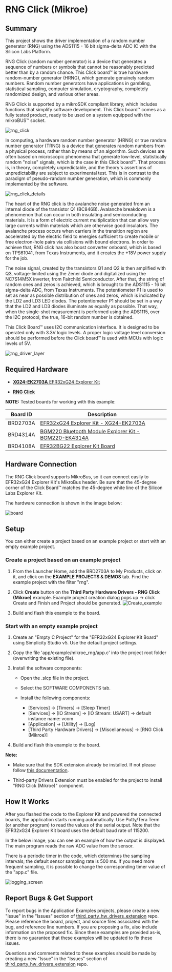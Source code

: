 # RNG Click (Mikroe) #

## Summary ##

This project shows the driver implementation of a random number generator (RNG) using the ADS1115 - 16 bit sigma-delta ADC IC with the Silicon Labs Platform.

RNG Click (random number generator) is a device that generates a sequence of numbers or symbols that cannot be reasonably predicted better than by a random chance. This Click board™ is true hardware random-number generator (HRNG), which generate genuinely random numbers. Random number generators have applications in gambling, statistical sampling, computer simulation, cryptography, completely randomized design, and various other areas.

RNG Click is supported by a mikroSDK compliant library, which includes functions that simplify software development. This Click board™ comes as a fully tested product, ready to be used on a system equipped with the mikroBUS™ socket.

![rng_click](image/rng_click.png)

In computing, a hardware random number generator (HRNG) or true random number generator (TRNG) is a device that generates random numbers from a physical process, rather than by means of an algorithm. Such devices are often based on microscopic phenomena that generate low-level, statistically random "noise" signals, which is the case in this Click board™. That process is, in theory, completely unpredictable, and the theory's assertions of unpredictability are subject to experimental test. This is in contrast to the paradigm of pseudo-random number generation, which is commonly implemented by the software.

![rng_click_details](image/rng_click_details.png)

The heart of the RNG click is the avalanche noise generated from an internal diode of the transistor Q1 (BC846B). Avalanche breakdown is a phenomenon that can occur in both insulating and semiconducting materials. It is a form of electric current multiplication that can allow very large currents within materials which are otherwise good insulators. The avalanche process occurs when carriers in the transition region are accelerated by the electric field to energies sufficient to create mobile or free electron-hole pairs via collisions with bound electrons. In order to achieve that, RNG click has also boost converter onboard, which is based on TPS61041, from Texas Instruments, and it creates the +18V power supply for the job.

The noise signal, created by the transistors Q1 and Q2 is then amplified with Q3, voltage-limited using the Zener diode and digitalized using the NC7S14M5X inverter, from Fairchild Semiconductor. After that, the string of random ones and zeros is achieved, which is brought to the ADS1115 - 16 bit sigma-delta ADC, from Texas Instruments. The potentiometer P1 is used to set as near as possible distribution of ones and zeros, which is indicated by the LD2 and LD3 LED diodes. The potentiometer P1 should be set in a way that the LD2 and LD3 diodes illuminate as equally as possible. That way, when the single-shot measurement is performed using the ADS1115, over the I2C protocol, the true, 16-bit random number is obtained.

This Click Board™ uses I2C communication interface. It is designed to be operated only with 3.3V logic levels. A proper logic voltage level conversion should be performed before the Click board™ is used with MCUs with logic levels of 5V.

![rng_driver_layer](image/driver_layer.png)

## Required Hardware ##

- [**XG24-EK2703A** EFR32xG24 Explorer Kit](https://www.silabs.com/development-tools/wireless/efr32xg24-explorer-kit?tab=overview)

- [**RNG Click**](https://www.mikroe.com/rng-click)

**NOTE:**
Tested boards for working with this example:

| Board ID | Description  |
| ---------------------- | ------ |
| BRD2703A | [EFR32xG24 Explorer Kit - XG24-EK2703A](https://www.silabs.com/development-tools/wireless/efr32xg24-explorer-kit?tab=overview)    |
| BRD4314A | [BGM220 Bluetooth Module Explorer Kit - BGM220-EK4314A](https://www.silabs.com/development-tools/wireless/bluetooth/bgm220-explorer-kit?tab=overview)  |
| BRD4108A | [EFR32BG22 Explorer Kit Board](https://www.silabs.com/development-tools/wireless/bluetooth/bg22-explorer-kit?tab=overview)  |

## Hardware Connection ##

The RNG Click board supports MikroBus, so it can connect easily to EFR32xG24 Explorer Kit's MikroBus header. Be sure that the 45-degree corner of the Click Board™ matches the 45-degree white line of the Silicon Labs Explorer Kit.

The hardware connection is shown in the image below:

![board](image/hardware_connection.png)

## Setup ##

You can either create a project based on an example project or start with an empty example project.

### Create a project based on an example project ###

1. From the Launcher Home, add the BRD2703A to My Products, click on it, and click on the **EXAMPLE PROJECTS & DEMOS** tab. Find the example project with the filter "rng".

2. Click **Create** button on the **Third Party Hardware Drivers - RNG Click (Mikroe)** example. Example project creation dialog pops up -> click Create and Finish and Project should be generated.
![Create_example](image/create_example.png)

3. Build and flash this example to the board.

### Start with an empty example project ###

1. Create an "Empty C Project" for the "EFR32xG24 Explorer Kit Board" using Simplicity Studio v5. Use the default project settings.

2. Copy the file 'app/example/mikroe_rng/app.c' into the project root folder (overwriting the existing file).

3. Install the software components:

    - Open the .slcp file in the project.

    - Select the SOFTWARE COMPONENTS tab.

    - Install the following components:

        - [Services] → [Timers] → [Sleep Timer]
        - [Services] → [IO Stream] → [IO Stream: USART] → default instance name: vcom
        - [Application] → [Utility] → [Log]
        - [Third Party Hardware Drivers] → [Miscellaneous] → [RNG Click (Mikroe)]

4. Build and flash this example to the board.

**Note:**

- Make sure that the SDK extension already be installed. If not please follow [this documentation](https://github.com/SiliconLabs/third_party_hw_drivers_extension/blob/master/README.md#how-to-add-to-simplicity-studio-ide).

- Third-party Drivers Extension must be enabled for the project to install "RNG Click (Mikroe)" component.

## How It Works ##

After you flashed the code to the Explorer Kit and powered the connected boards, the application starts running automatically. Use Putty/Tera Term (or another program) to read the values of the serial output. Note that the EFR32xG24 Explorer Kit board uses the default baud rate of 115200.

In the below image, you can see an example of how the output is displayed. The main program reads the raw ADC value from the sensor.

There is a periodic timer in the code, which determines the sampling intervals; the default sensor sampling rate is 500 ms. If you need more frequent sampling, it is possible to change the corresponding timer value of the "app.c" file.

![logging_screen](image/log.png)

## Report Bugs & Get Support ##

To report bugs in the Application Examples projects, please create a new "Issue" in the "Issues" section of [third_party_hw_drivers_extension](https://github.com/SiliconLabs/third_party_hw_drivers_extension) repo. Please reference the board, project, and source files associated with the bug, and reference line numbers. If you are proposing a fix, also include information on the proposed fix. Since these examples are provided as-is, there is no guarantee that these examples will be updated to fix these issues.

Questions and comments related to these examples should be made by creating a new "Issue" in the "Issues" section of [third_party_hw_drivers_extension](https://github.com/SiliconLabs/third_party_hw_drivers_extension) repo.
